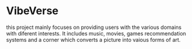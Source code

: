 # VibeVerse
this project mainly focuses on providing users with the various domains with diferent interests. It includes music, movies, games recommendation systems and a corner which converts a picture into vaious forms of art.
